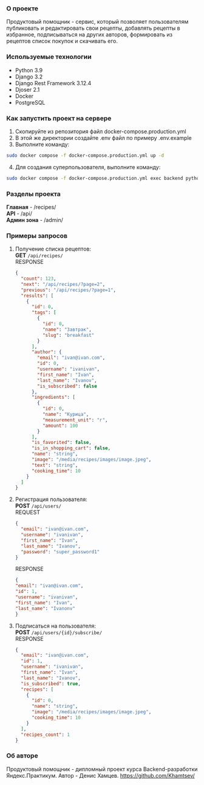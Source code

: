 ### О проекте
Продуктовый помощник - сервис, который позволяет пользователям публиковать и редактировать свои рецепты, добавлять рецепты в избранное, подписываться на других авторов, формировать из рецептов список покупок и скачивать его. 


### Используемые технологии
* Python 3.9
* Django 3.2
* Django Rest Framework 3.12.4
* Djoser 2.1
* Docker
* PostgreSQL

### Как запустить проект на сервере
1. Скопируйте из репозитория файл docker-compose.production.yml
2. В этой же директории создайте .env файл по примеру .env.example
3. Выполните команду:
```bash
sudo docker compose -f docker-compose.production.yml up -d
```
4. Для создания суперпользователя, выполните команду:
```bash
sudo docker compose -f docker-compose.production.yml exec backend python manage.py createsuperuser
```

### Разделы проекта
**Главная** - /recipes/ \
**API** - /api/ \
**Админ зона** - /admin/

### Примеры запросов
1. Получение списка рецептов: \
   **GET** `/api/recipes/` \
   RESPONSE
   ```json
   {
     "count": 123,
     "next": "/api/recipes/?page=2",
     "previous": "/api/recipes/?page=1",
     "results": [
       {
         "id": 0,
         "tags": [
           {
             "id": 0,
             "name": "Завтрак",
             "slug": "breakfast"
           }
         ],
         "author": {
           "email": "ivan@ivan.com",
           "id": 0,
           "username": "ivanivan",
           "first_name": "Ivan",
           "last_name": "Ivanov",
           "is_subscribed": false
         },
         "ingredients": [
           {
             "id": 0,
             "name": "Курица",
             "measurement_unit": "г",
             "amount": 100
           }
         ],
         "is_favorited": false,
         "is_in_shopping_cart": false,
         "name": "string",
         "image": "/media/recipes/images/image.jpeg",
         "text": "string",
         "cooking_time": 10
       }
     ]
   }
   ```
3. Регистрация пользователя: \
   **POST** `/api/users/` \
   REQUEST
   ```json
   {
     "email": "ivan@ivan.com",
     "username": "ivanivan",
     "first_name": "Ivan",
     "last_name": "Ivanov",
     "password": "super_password1"
   }
   ```
   RESPONSE
   ```json
   {
   "email": "ivan@ivan.com",
   "id": 1,
   "username": "ivanivan",
   "first_name": "Ivan",
   "last_name": "Ivanonv"
   }
   ```
4. Подписаться на пользователя: \
   **POST** `/api/users/{id}/subscribe/` \
   RESPONSE
   ```json
   {
     "email": "ivan@ivan.com",
     "id": 1,
     "username": "ivanivan",
     "first_name": "Ivan",
     "last_name": "Ivanov",
     "is_subscribed": true,
     "recipes": [
       {
         "id": 0,
         "name": "string",
         "image": "/media/recipes/images/image.jpeg",
         "cooking_time": 10
       }
     ],
     "recipes_count": 1
   }
   ```

### Об авторе
Продуктовый помощник - дипломный проект курса Backend-разработки Яндекс.Практикум. Автор - Денис Хамцев.
https://github.com/Khamtsev/
